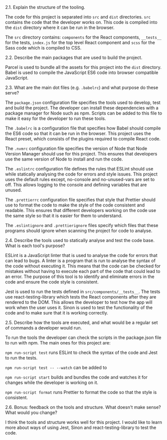 2.1. Explain the structure of the tooling.

The code for this project is separated into `src` and `dist` directories. `src` contains the code that the developer works on. This code is compiled into the `dist` directory where it can be run in the browser.

The `src` directory contains: `components` for the React components, `__tests__` for the tests, `index.js` for the top level React component and `scss` for the Sass code which is compiled to CSS.

2.2. Describe the main packages that are used to build the project.

Parcel is used to bundle all the assets for this project into the `dist` directory. Babel is used to compile the JavaScript ES6 code into browser compatible JavaScript.

2.3. What are the main dot files (e.g. `.babelrc`) and what purpose do these serve?

The `package.json` configuration file specifies the tools used to develop, test and build the project. The developer can install these dependencies with a package manager for Node such as npm. Scripts can be added to this file to make it easy for the developer to run these tools.

The `.babelrc` is a configuration file that specifies how Babel should compile the ES6 code so that it can be run in the browser. This project uses the React preset, which consists of the plugins required to compile React code.

The `.nvmrc` configuration file specifies the version of Node that Node Version Manager should use for this project. This ensures that developers use the same version of Node to install and run the code.

The `.eslintrc` configuration file defines the rules that ESLint should use while statically analysing the code for errors and style issues. This project uses the default rules except, no-console and no-unused-vars are set to off. This allows logging to the console and defining variables that are unused.

The `.prettierrc` configuration file specifies that style that Prettier should use to format the code to make the style of the code consistent and readable. This ensures that different developers working on the code use the same style so that it is easier for them to understand.

The `.eslintignore` and `.prettierignore` files specify which files that these programs should ignore when scanning the project for code to analyse.

2.4. Describe the tools used to statically analyse and test the code base. What is each tool's purpose?

ESLint is a JavaScript linter that is used to analyse the code for errors that can lead to bugs. A linter is a program that is run to analyse the syntax of the code without executing it. This means that the code can be checked for mistakes without having to execute each part of the code that could lead to an error. The purpose of this tool is to identify and eliminate errors in the code and ensure the code style is consistent.

Jest is used to run the tests defined in `src/components/__tests__`. The tests use react-testing-library which tests the React components after they are rendered to the DOM. This allows the developer to test how the app will work when the user uses it. Sinon is used to test the functionality of the code and to make sure that it is working correctly.

2.5. Describe how the tools are executed, and what would be a regular set of commands a developer would run.

To run the tools the developer can check the scripts in the package.json file to run with npm. The main ones for this project are:

`npm run-script test` runs ESLint to check the syntax of the code and Jest to run the tests.

`npm run-script test -- --watch` can be added to

`npm run-script start` builds and bundles the code and watches it for changes while the developer is working on it.

`npm run-script format` runs Prettier to format the code so that the style is consistent.

2.6. Bonus: feedback on the tools and structure. What doesn't make sense? What would you change?

I think the tools and structure works well for this project. I would like to learn more about ways of using Jest, Sinon and react-testing-library to test the code.
